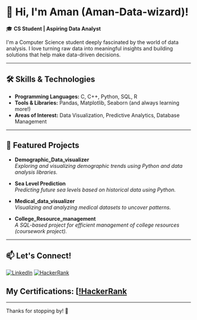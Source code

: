 # 👋 Hi, I'm Aman (Aman-Data-wizard)!

🎓 **CS Student | Aspiring Data Analyst**

I'm a Computer Science student deeply fascinated by the world of data analysis. I love turning raw data into meaningful insights and building solutions that help make data-driven decisions.

---

## 🛠️ Skills & Technologies

- **Programming Languages:** C, C++, Python, SQL, R
- **Tools & Libraries:** Pandas, Matplotlib, Seaborn (and always learning more!)
- **Areas of Interest:** Data Visualization, Predictive Analytics, Database Management

---

## 🌟 Featured Projects

- **Demographic_Data_visualizer**  
  *Exploring and visualizing demographic trends using Python and data analysis libraries.*

- **Sea Level Prediction**  
  *Predicting future sea levels based on historical data using Python.*

- **Medical_data_visualizer**  
  *Visualizing and analyzing medical datasets to uncover patterns.*

- **College_Resource_management**  
  *A SQL-based project for efficient management of college resources (coursework project).*

---

## 📫 Let's Connect!

[![LinkedIn](https://img.shields.io/badge/LinkedIn-blue?style=flat&logo=linkedin)](https://www.linkedin.com/in/aman--78bca8208)
[![HackerRank](https://img.shields.io/badge/HackerRank-1ba94c?style=flat&logo=hackerrank)](https://www.hackerrank.com/profile/singh_mie4166)

My Certifications:
[[!HackerRank](https://www.hackerrank.com/certificates/iframe/e9f22e6d5dd9)
---

<!-- Optional Fun Fact or Personal Touch -->
<!--
## ✨ Fun Fact

When I'm not coding, you can find me exploring the latest tech trends, working on side projects, or enjoying a good book!
-->

---

Thanks for stopping by! 🚀
